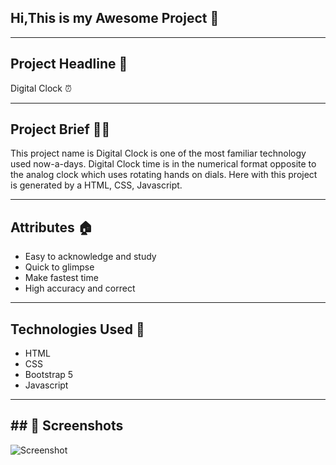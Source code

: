 ## Hi,This is my Awesome Project 🚀
---
## Project Headline 🌸
Digital Clock ⏰

---
## Project Brief ✍🏻
This project name is Digital Clock is one of the most familiar technology used now-a-days. Digital Clock time is in the numerical format opposite to the analog clock which uses rotating hands on dials.
Here with this project is generated by a HTML, CSS, Javascript.

---

## Attributes 🏠
- Easy to acknowledge and study
- Quick to glimpse
- Make fastest time
- High accuracy and correct

---

## Technologies Used 📌
- HTML 
- CSS
- Bootstrap 5
- Javascript
---
## ## 📸 Screenshots

![Screenshot](./Image/)
